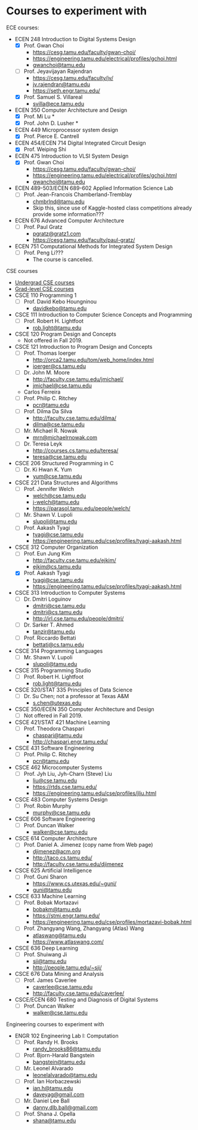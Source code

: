 #	Courses to experiment with


ECE courses:
+ ECEN 248 Introduction to Digital Systems Design
	- [x] Prof. Gwan Choi
		* https://cesg.tamu.edu/faculty/gwan-choi/
		* https://engineering.tamu.edu/electrical/profiles/gchoi.html
		* gwanchoi@tamu.edu
	- [ ] Prof. Jeyavijayan Rajendran
		* https://cesg.tamu.edu/faculty/jv/
		* jv.rajendran@tamu.edu
		* https://seth.engr.tamu.edu/
	- [x] Prof. Samuel S. Villareal
		* svilla@ece.tamu.edu
+ ECEN 350 Computer Architecture and Design
	- [x] Prof. Mi Lu
		* 
	- [x] Prof. John D. Lusher
		* 
+ ECEN 449 Microprocessor system design
	- [x] Prof. Pierce E. Cantrell
+ ECEN 454/ECEN 714 Digital Integrated Circuit Design
	- [x] Prof. Weiping Shi
+ ECEN 475 Introduction to VLSI System Design
	- [x] Prof. Gwan Choi
		* https://cesg.tamu.edu/faculty/gwan-choi/
		* https://engineering.tamu.edu/electrical/profiles/gchoi.html
		* gwanchoi@tamu.edu
+ ECEN 489-503/ECEN 689-602 Applied Information Science Lab
	- [ ] Prof. Jean-Francois Chamberland-Tremblay
		* chmbrlnd@tamu.edu
		* Skip this, since use of Kaggle-hosted class competitions already provide some information???
+ ECEN 676 Advanced Computer Architecture
	- [ ] Prof. Paul Gratz
		* pgratz@gratz1.com
		* https://cesg.tamu.edu/faculty/paul-gratz/
+ ECEN 751 Computational Methods for Integrated System Design
	- [ ] Prof. Peng Li???
		* The course is cancelled.

CSE courses
+ [Undergrad CSE courses](https://catalog.tamu.edu/undergraduate/course-descriptions/csce/)
+ [Grad-level CSE courses](https://catalog.tamu.edu/graduate/course-descriptions/csce/)
+ CSCE 110 Programming 1
	- [ ] Prof. David Kebo Houngninou
		* davidkebo@tamu.edu
+ CSCE 111 Introduction to Computer Science Concepts and Programming
	- [ ] Prof. Robert H. Lightfoot
		* rob.light@tamu.edu
+ CSCE 120 Program Design and Concepts
	- Not offered in Fall 2019.
+ CSCE 121 Introduction to Program Design and Concepts
	- [ ] Prof. Thomas Ioerger
		* http://orca2.tamu.edu/tom/web_home/index.html
		* ioerger@cs.tamu.edu
	- [ ] Dr. John M. Moore
		* http://faculty.cse.tamu.edu/jmichael/
		* jmichael@cse.tamu.edu
	- Carlos Ferreira
	- [ ] Prof. Philip C. Ritchey
		* pcr@tamu.edu
	- [ ] Prof. Dilma Da Silva
		* http://faculty.cse.tamu.edu/dilma/
		* dilma@cse.tamu.edu
	- [ ] Mr. Michael R. Nowak
		* mrn@michaelrnowak.com
	- [ ] Dr. Teresa Leyk
		* http://courses.cs.tamu.edu/teresa/
		* teresa@cse.tamu.edu
+ CSCE 206 Structured Programming in C
	- [ ] Dr. Ki Hwan K. Yum
		* yum@cse.tamu.edu
+ CSCE 221 Data Structures and Algorithms
	- [ ] Prof. Jennifer Welch
		* welch@cse.tamu.edu
		* j-welch@tamu.edu
		* https://parasol.tamu.edu/people/welch/
	- [ ] Mr. Shawn V. Lupoli
		* slupoli@tamu.edu
	- [ ] Prof. Aakash Tyagi
		* tyagi@cse.tamu.edu
		* https://engineering.tamu.edu/cse/profiles/tyagi-aakash.html
+ CSCE 312 Computer Organization
	- [ ] Prof. Eun Jung Kim
		* http://faculty.cse.tamu.edu/ejkim/
		* ejkim@cs.tamu.edu
	- [x] Prof. Aakash Tyagi
		* tyagi@cse.tamu.edu
		* https://engineering.tamu.edu/cse/profiles/tyagi-aakash.html
+ CSCE 313 Introduction to Computer Systems
	- [ ] Dr. Dmitri Loguinov
		* dmitri@cse.tamu.edu
		* dmitri@cs.tamu.edu
		* http://irl.cse.tamu.edu/people/dmitri/
	- [ ] Dr. Sarker T. Ahmed
		* tanzir@tamu.edu
	- [ ] Prof. Riccardo Bettati
		* bettati@cs.tamu.edu
+ CSCE 314 Programming Languages
	- [ ] Mr. Shawn V. Lupoli
		* slupoli@tamu.edu
+ CSCE 315 Programming Studio
	- [ ] Prof. Robert H. Lightfoot
		* rob.light@tamu.edu
+ CSCE 320/STAT 335 Principles of Data Science
	- [ ] Dr. Su Chen; not a professor at Texas A&M
		* s.chen@utexas.edu
+ CSCE 350/ECEN 350 Computer Architecture and Design
	- [ ] Not offered in Fall 2019.
+ CSCE 421/STAT 421 Machine Learning
	- [ ] Prof. Theodora Chaspari
		* chaspari@tamu.edu
		* http://chaspari.engr.tamu.edu/
+ CSCE 431 Software Engineering
	- [ ] Prof. Philip C. Ritchey
		* pcr@tamu.edu
+ CSCE 462 Microcomputer Systems
	- [ ] Prof. Jyh Liu, Jyh-Charn (Steve) Liu
		* liu@cse.tamu.edu
		* https://rtds.cse.tamu.edu/
		* https://engineering.tamu.edu/cse/profiles/jliu.html
+ CSCE 483 Computer Systems Design
	- [ ] Prof. Robin Murphy
		* murphy@cse.tamu.edu
+ CSCE 606 Software Engineering
	- [ ] Prof. Duncan Walker
		* walker@cse.tamu.edu
+ CSCE 614 Computer Architecture
	- [ ] Prof. Daniel A. Jimenez (copy name from Web page)
		* djimenez@acm.org
		* http://taco.cs.tamu.edu/
		* http://faculty.cse.tamu.edu/djimenez
+ CSCE 625 Artificial Intelligence
	- [ ] Prof. Guni Sharon
		* https://www.cs.utexas.edu/~guni/
		* guni@tamu.edu
+ CSCE 633 Machine Learning
	- [ ] Prof. Bobak Mortazavi
		* bobakm@tamu.edu
		* https://stmi.engr.tamu.edu/
		* https://engineering.tamu.edu/cse/profiles/mortazavi-bobak.html
	- [ ] Prof. Zhangyang Wang, Zhangyang (Atlas) Wang
		* atlaswang@tamu.edu
		* https://www.atlaswang.com/
+ CSCE 636 Deep Learning
	- [ ] Prof. Shuiwang Ji
		* sji@tamu.edu
		* http://people.tamu.edu/~sji/
+ CSCE 676 Data Mining and Analysis
	- [ ] Prof. James Caverlee
		* caverlee@cse.tamu.edu
		* http://faculty.cse.tamu.edu/caverlee/
+ CSCE/ECEN 680 Testing and Diagnosis of Digital Systems
	- [ ] Prof. Duncan Walker
		* walker@cse.tamu.edu









Engineering courses to experiment with
+ ENGR 102 Engineering Lab I: Computation
	- [ ] Prof. Randy H. Brooks
		* randy_brooks86@tamu.edu
	- [ ] Prof. Bjorn-Harald Bangstein
		* bangstein@tamu.edu
	- [ ] Mr. Leonel Alvarado
		* leonelalvarado@tamu.edu
	- [ ] Prof. Ian Horbaczewski
		* ian.h@tamu.edu
		* daveyag@gmail.com
	- [ ] Mr. Daniel Lee Ball
		* danny.dlb.ball@gmail.com
	- [ ] Prof. Shana J. Opella
		* shana@tamu.edu

